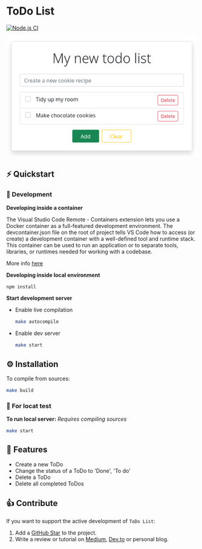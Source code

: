 # ToDo List
[![Node.js CI](https://github.com/Leezio/todolist/actions/workflows/node.js.yml/badge.svg?branch=master)](https://github.com/Leezio/todolist/actions/workflows/node.js.yml)

![ToDoList](./rsrc/exemple.png)

## ⚡️ Quickstart

### 🤖 Development

**Developing inside a container**

The Visual Studio Code Remote - Containers extension lets you use a Docker container as a full-featured development environment. The devcontainer.json file on the root of project tells VS Code how to access (or create) a development container with a well-defined tool and runtime stack. This container can be used to run an application or to separate tools, libraries, or runtimes needed for working with a codebase.

More info [here](https://code.visualstudio.com/docs/remote/containers)

**Developing inside local environment**
```bash
npm install
```

**Start development server**

- Enable live compilation
    ```bash
    make autocompile
    ```
- Enable dev server
    ```bash
    make start
    ```

## ⚙️ Installation

To compile from sources:
```bash
make build
```
### 👀 For locat test

**To run local server:** *Requires compiling sources*
```bash
make start
```

## 🎯 Features
- Create a new ToDo
- Change the status of a ToDo to 'Done', 'To do'
- Delete a ToDo
- Delete all completed ToDos

## 👍 Contribute

If you want to support the active development of `ToDo List`:

1. Add a [GitHub Star](https://github.com/Leezio/todolist) to the project.
3. Write a review or tutorial on [Medium](https://medium.com/), [Dev.to](https://dev.to/) or personal blog.
